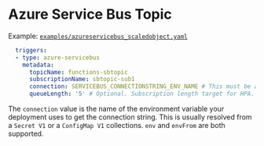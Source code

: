 # Azure Service Bus Topic
Example: [`examples/azureservicebus_scaledobject.yaml`](./../../examples/azurequeue_scaledobject.yaml)

```yaml
  triggers:
  - type: azure-servicebus
    metadata:
      topicName: functions-sbtopic
      subscriptionName: sbtopic-sub1
      connection: SERVICEBUS_CONNECTIONSTRING_ENV_NAME # This must be a connection string for a queue itself, and not a namespace level (e.g. RootAccessPolicy) connection string [#215](https://github.com/kedacore/keda/issues/215)
      queueLength: '5' # Optional. Subscription length target for HPA. Default: 5 messages
```

The `connection` value is the name of the environment variable your deployment uses to get the connection string. This is usually resolved from a `Secret V1` or a `ConfigMap V1` collections. `env` and `envFrom` are both supported.